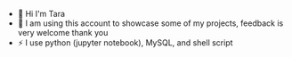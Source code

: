- 👋 Hi I'm Tara
- 🔭 I am using this account to showcase some of my projects, feedback is very welcome thank you
- ⚡ I use python (jupyter notebook), MySQL, and shell script


<!--
**Tara-Biddle/Tara-Biddle** is a ✨ _special_ ✨ repository because its `README.md` (this file) appears on your GitHub profile.

Here are some ideas to get you started:

- 🔭 I’m currently working on ...
- 🌱 I’m currently learning ...
- 👯 I’m looking to collaborate on ...
- 🤔 I’m looking for help with ...
- 💬 Ask me about ...
- 📫 How to reach me: ...
- 😄 Pronouns: ...
- ⚡ Fun fact: ...
-->
